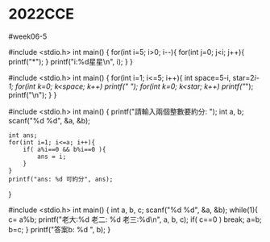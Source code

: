 # 2022CCE
#week06-5

#include <stdio.h>
int main()
{
    for(int i=5; i>0; i--){
        for(int j=0; j<i; j++){
            printf("*");
        }
        printf("i:%d星星\n", i);
    }
}


#include <stdio.h>
int main()
{
for(int i=1; i<=5; i++){
    int space=5-i, star=2*i-1;
    for(int k=0; k<space; k++) printf(" ");
    for(int k=0; k<star; k++) printf("*");
    printf("\n");
    }
}


#include <stdio.h>
int main()
{
    printf("請輸入兩個整數要約分: ");
    int a, b;
    scanf("%d %d", &a, &b);

    int ans;
    for(int i=1; i<=a; i++){
        if( a%i==0 && b%i==0 ){
            ans = i;
        }
    }
    printf("ans: %d 可約分", ans);
}



#include <stdio.h>
int main()
{
    int a, b, c;
    scanf("%d %d", &a, &b);
    while(1){
        c= a%b;
        printf("老大:%d 老二: %d 老三:%d\n", a, b, c);
        if( c==0 ) break;
        a=b;
        b=c;
    }
    printf("答案b: %d ", b);
}
